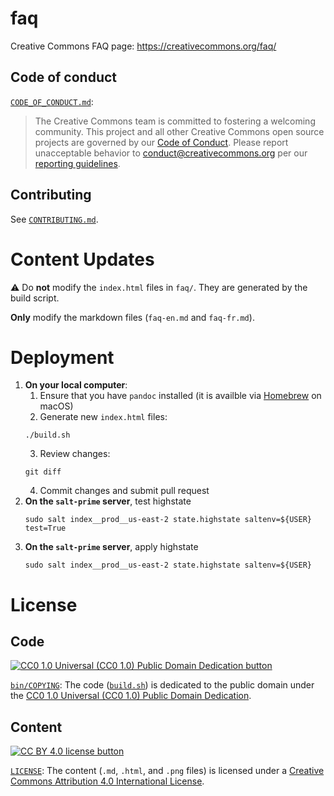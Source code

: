 # faq

Creative Commons FAQ page: https://creativecommons.org/faq/

## Code of conduct

[`CODE_OF_CONDUCT.md`][org-coc]:
> The Creative Commons team is committed to fostering a welcoming community.
> This project and all other Creative Commons open source projects are governed
> by our [Code of Conduct][code_of_conduct]. Please report unacceptable
> behavior to [conduct@creativecommons.org](mailto:conduct@creativecommons.org)
> per our [reporting guidelines][reporting_guide].

[org-coc]: https://github.com/creativecommons/.github/blob/main/CODE_OF_CONDUCT.md
[code_of_conduct]: https://opensource.creativecommons.org/community/code-of-conduct/
[reporting_guide]: https://opensource.creativecommons.org/community/code-of-conduct/enforcement/


## Contributing

See [`CONTRIBUTING.md`][org-contrib].

[org-contrib]: https://github.com/creativecommons/.github/blob/main/CONTRIBUTING.md

# Content Updates

:warning: Do **not** modify the `index.html` files in `faq/`. They are
generated by the build script.

**Only** modify the markdown files (`faq-en.md` and `faq-fr.md`).


# Deployment

1. **On your local computer**:
   1. Ensure that you have `pandoc` installed (it is availble via
      [Homebrew](https://brew.sh/) on macOS)
   2. Generate new `index.html` files:
   ```shell
   ./build.sh
   ```
   3. Review changes:
   ```shell
   git diff
   ```
   4. Commit changes and submit pull request
2. **On the `salt-prime` server**, test highstate
   ```shell
   sudo salt index__prod__us-east-2 state.highstate saltenv=${USER} test=True
   ```
3. **On the `salt-prime` server**, apply highstate
   ```shell
   sudo salt index__prod__us-east-2 state.highstate saltenv=${USER}
   ```


# License


## Code

[![CC0 1.0 Universal (CC0 1.0) Public Domain Dedication
button][cc-zero-png]][cc-zero]

[`bin/COPYING`](bin/COPYING): The code ([`build.sh`](build.sh)) is dedicated to
the public domain under the [CC0 1.0 Universal (CC0 1.0) Public Domain
Dedication][cc-zero].

[cc-zero-png]: https://licensebuttons.net/l/zero/1.0/88x31.png "CC0 1.0 Universal (CC0 1.0) Public Domain Dedication button"
[cc-zero]: https://creativecommons.org/publicdomain/zero/1.0/


## Content

[![CC BY 4.0 license button][cc-by-png]][cc-by]

[`LICENSE`](LICENSE): The content (`.md`, `.html`, and `.png` files) is
licensed under a [Creative Commons Attribution 4.0 International
License][cc-by].

[cc-by-png]: https://licensebuttons.net/l/by/4.0/88x31.png#floatleft "CC BY 4.0 license button"
[cc-by]: https://creativecommons.org/licenses/by/4.0/ "Creative Commons Attribution 4.0 International License"
